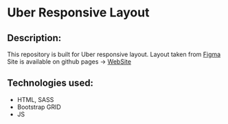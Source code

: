 #  Uber Responsive Layout
## Description:
This repository is built for Uber responsive layout.
Layout taken from [Figma](https://www.figma.com/file/ivgb9OfADjPvRowi32CSgY/UBER_course)<br/>
Site is available on github pages -> [WebSite](https://sens3ii.github.io/uber-responsive-layout/)<br/>
## Technologies used:
* HTML, SASS
* Bootstrap GRID
* JS
